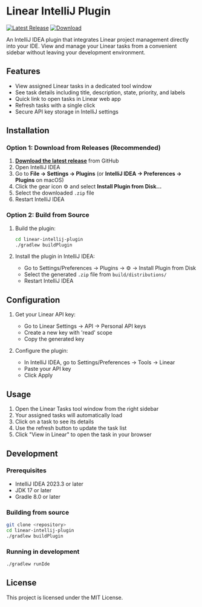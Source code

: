 # Linear IntelliJ Plugin

[![Latest Release](https://img.shields.io/github/v/release/rsheasby/Intellij-Linear?style=for-the-badge&logo=github)](https://github.com/rsheasby/Intellij-Linear/releases/latest)
[![Download](https://img.shields.io/badge/Download-Plugin-blue?style=for-the-badge&logo=intellij-idea)](https://github.com/rsheasby/Intellij-Linear/releases/latest/download/linear-intellij-plugin-1.0.1.zip)

An IntelliJ IDEA plugin that integrates Linear project management directly into your IDE. View and manage your Linear tasks from a convenient sidebar without leaving your development environment.

## Features

- View assigned Linear tasks in a dedicated tool window
- See task details including title, description, state, priority, and labels
- Quick link to open tasks in Linear web app
- Refresh tasks with a single click
- Secure API key storage in IntelliJ settings

## Installation

### Option 1: Download from Releases (Recommended)

1. **[Download the latest release](https://github.com/rsheasby/Intellij-Linear/releases/latest)** from GitHub
2. Open IntelliJ IDEA
3. Go to **File → Settings → Plugins** (or **IntelliJ IDEA → Preferences → Plugins** on macOS)
4. Click the gear icon ⚙️ and select **Install Plugin from Disk...**
5. Select the downloaded `.zip` file
6. Restart IntelliJ IDEA

### Option 2: Build from Source

1. Build the plugin:
   ```bash
   cd linear-intellij-plugin
   ./gradlew buildPlugin
   ```

2. Install the plugin in IntelliJ IDEA:
   - Go to Settings/Preferences → Plugins → ⚙️ → Install Plugin from Disk
   - Select the generated `.zip` file from `build/distributions/`
   - Restart IntelliJ IDEA

## Configuration

1. Get your Linear API key:
   - Go to Linear Settings → API → Personal API keys
   - Create a new key with 'read' scope
   - Copy the generated key

2. Configure the plugin:
   - In IntelliJ IDEA, go to Settings/Preferences → Tools → Linear
   - Paste your API key
   - Click Apply

## Usage

1. Open the Linear Tasks tool window from the right sidebar
2. Your assigned tasks will automatically load
3. Click on a task to see its details
4. Use the refresh button to update the task list
5. Click "View in Linear" to open the task in your browser

## Development

### Prerequisites
- IntelliJ IDEA 2023.3 or later
- JDK 17 or later
- Gradle 8.0 or later

### Building from source
```bash
git clone <repository>
cd linear-intellij-plugin
./gradlew buildPlugin
```

### Running in development
```bash
./gradlew runIde
```

## License

This project is licensed under the MIT License.